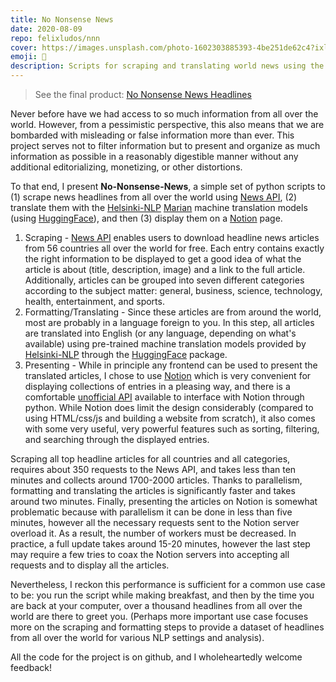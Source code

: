 ```yaml
---
title: No Nonsense News
date: 2020-08-09
repo: felixludos/nnn
cover: https://images.unsplash.com/photo-1602303885393-4be251de62c4?ixlib=rb-4.0.3&ixid=M3wxMjA3fDB8MHxwaG90by1wYWdlfHx8fGVufDB8fHx8fA%3D%3D&auto=format&fit=crop&w=1440&q=80
emoji: 📰
description: Scripts for scraping and translating world news using the News API
---
```


> See the final product: [No Nonsense News Headlines](http://nnn.felixludos.com)

Never before have we had access to so much information from all over the world. However, from a pessimistic perspective, this also means that we are bombarded with misleading or false information more than ever. This project serves not to filter information but to present and organize as much information as possible in a reasonably digestible manner without any additional editorializing, monetizing, or other distortions.

To that end, I present **No-Nonsense-News**, a simple set of python scripts to (1) scrape news headlines from all over the world using [News API](https://newsapi.org/), (2) translate them with the [Helsinki-NLP](https://blogs.helsinki.fi/language-technology/) [Marian](https://marian-nmt.github.io/) machine translation models (using [HuggingFace](https://huggingface.co/)), and then (3) display them on a [Notion](https://www.notion.so/) page.

1. Scraping - [News API](https://newsapi.org/) enables users to download headline news articles from 56 countries all over the world for free. Each entry contains exactly the right information to be displayed to get a good idea of what the article is about (title, description, image) and a link to the full article. Additionally, articles can be grouped into seven different categories according to the subject matter: general, business, science, technology, health, entertainment, and sports.
2. Formatting/Translating - Since these articles are from around the world, most are probably in a language foreign to you. In this step, all articles are translated into English (or any language, depending on what's available) using pre-trained machine translation models provided by [Helsinki-NLP](https://blogs.helsinki.fi/language-technology/) through the [HuggingFace](https://huggingface.co/) package.
3. Presenting - While in principle any frontend can be used to present the translated articles, I chose to use [Notion](https://www.notion.so/) which is very convenient for displaying collections of entries in a pleasing way, and there is a comfortable [unofficial API](https://github.com/jamalex/notion-py) available to interface with Notion through python. While Notion does limit the design considerably (compared to using HTML/css/js and building a website from scratch), it also comes with some very useful, very powerful features such as sorting, filtering, and searching through the displayed entries.

Scraping all top headline articles for all countries and all categories, requires about 350 requests to the News API, and takes less than ten minutes and collects around 1700-2000 articles. Thanks to parallelism, formatting and translating the articles is significantly faster and takes around two minutes. Finally, presenting the articles on Notion is somewhat problematic because with parallelism it can be done in less than five minutes, however all the necessary requests sent to the Notion server overload it. As a result, the number of workers must be decreased. In practice, a full update takes around 15-20 minutes, however the last step may require a few tries to coax the Notion servers into accepting all requests and to display all the articles.

Nevertheless, I reckon this performance is sufficient for a common use case to be: you run the script while making breakfast, and then by the time you are back at your computer, over a thousand headlines from all over the world are there to greet you. (Perhaps more important use case focuses more on the scraping and formatting steps to provide a dataset of headlines from all over the world for various NLP settings and analysis).

All the code for the project is on github, and I wholeheartedly welcome feedback!
